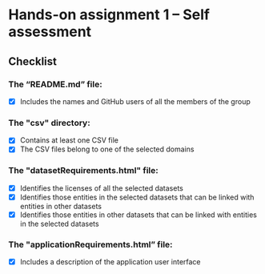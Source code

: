 # Hands-on assignment 1 – Self assessment
## Checklist

### The “README.md” file:

- [X] Includes the names and GitHub users of all the members of the group

### The "csv" directory:

- [X] Contains at least one CSV file
- [X] The CSV files belong to one of the selected domains

### The "datasetRequirements.html" file:

- [X] Identifies the licenses of all the selected datasets
- [X] Identifies those entities in the selected datasets that can be linked with entities in other datasets
- [X] Identifies those entities in other datasets that can be linked with entities in the selected datasets

### The "applicationRequirements.html” file:

- [X] Includes a description of the application user interface
